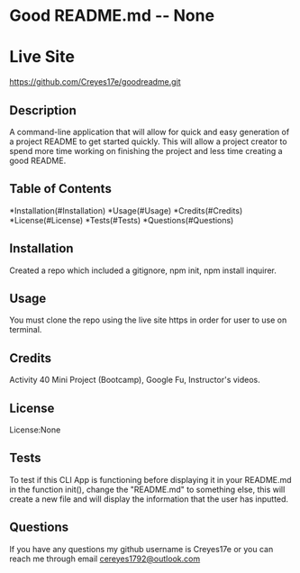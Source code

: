 # Good README.md -- None

# Live Site
https://github.com/Creyes17e/goodreadme.git

## Description
A command-line application that will allow for quick and easy generation of a project README to get started quickly. This will allow a project creator to spend more time working on finishing the project and less time creating a good README.

## Table of Contents
*Installation(#Installation)
*Usage(#Usage)
*Credits(#Credits)
*License(#License)
*Tests(#Tests)
*Questions(#Questions)

## Installation
Created a repo which included a gitignore, npm init, npm install inquirer.

## Usage
You must clone the repo using the live site https in order for user to use on terminal.

## Credits
Activity 40 Mini Project (Bootcamp), Google Fu, Instructor's videos.

## License
License:None

## Tests
To test if this CLI App is functioning before displaying it in your README.md in the function init(), change the "README.md" to something else, this will create a new file and will display the information that the user has inputted.

## Questions
If you have any questions my github username is Creyes17e or you can reach me through email cereyes1792@outlook.com

